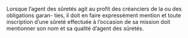 Lorsque l’agent des sûretés agit au profit des créanciers de la ou des obligations garan-
ties, il doit en faire expressément mention et toute inscription d’une sûreté effectuée à
l’occasion de sa mission doit mentionner son nom et sa qualité d’agent des sûretés.